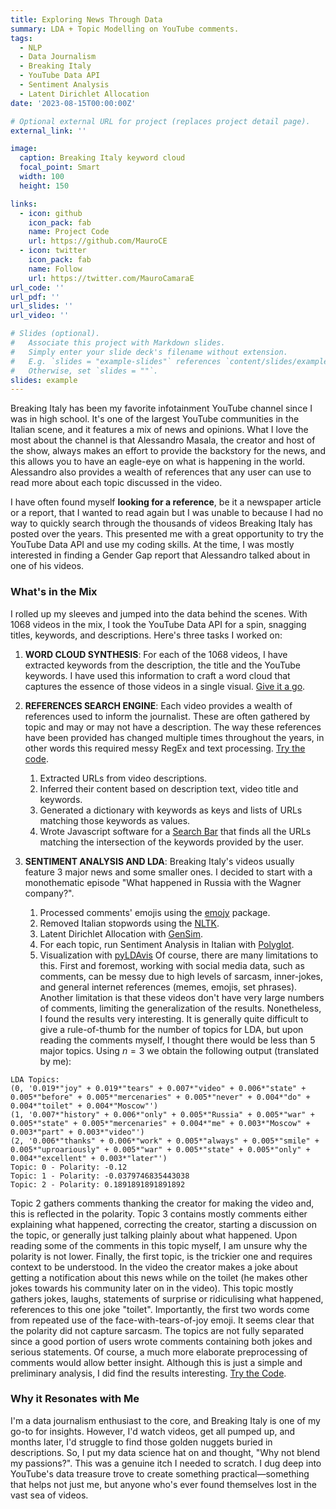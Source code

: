 ```yaml
---
title: Exploring News Through Data
summary: LDA + Topic Modelling on YouTube comments.
tags:
  - NLP
  - Data Journalism
  - Breaking Italy
  - YouTube Data API
  - Sentiment Analysis
  - Latent Dirichlet Allocation
date: '2023-08-15T00:00:00Z'

# Optional external URL for project (replaces project detail page).
external_link: ''

image:
  caption: Breaking Italy keyword cloud
  focal_point: Smart
  width: 100
  height: 150

links:
  - icon: github
    icon_pack: fab
    name: Project Code
    url: https://github.com/MauroCE
  - icon: twitter
    icon_pack: fab
    name: Follow
    url: https://twitter.com/MauroCamaraE
url_code: ''
url_pdf: ''
url_slides: ''
url_video: ''

# Slides (optional).
#   Associate this project with Markdown slides.
#   Simply enter your slide deck's filename without extension.
#   E.g. `slides = "example-slides"` references `content/slides/example-slides.md`.
#   Otherwise, set `slides = ""`.
slides: example
---
```


Breaking Italy has been my favorite infotainment YouTube channel since I was in high school. It's one of the largest YouTube communities in the Italian scene, and it features a mix of news and opinions. What I love the most about the channel is that Alessandro Masala, the creator and host of the show, always makes an effort to provide the backstory for the news, and this allows you to have an eagle-eye on what is happening in the world. Alessandro also provides a wealth of references that any user can use to read more about each topic discussed in the video.

I have often found myself **looking for a reference**, be it a newspaper article or a report, that I wanted to read again but I was unable to because I had no way to quickly search through the thousands of videos Breaking Italy has posted over the years. This presented me with a great opportunity to try the YouTube Data API and use my coding skills. At the time, I was mostly interested in finding a Gender Gap report that Alessandro talked about in one of his videos.


### What's in the Mix
I rolled up my sleeves and jumped into the data behind the scenes. With 1068 videos in the mix, I took the YouTube Data API for a spin, snagging titles, keywords, and descriptions. Here's three tasks I worked on:

1. **WORD CLOUD SYNTHESIS**: For each of the 1068 videos, I have extracted keywords from the description, the title and the YouTube keywords. I have used this information to craft a word cloud that captures the essence of those videos in a single visual. [Give it a go](https://colab.research.google.com/drive/16yfS7oRSjJbhcZGoKDyWco1rn2pBEiXu?usp=sharing).

2. **REFERENCES SEARCH ENGINE**: Each video provides a wealth of references used to inform the journalist. These are often gathered by topic and may or may not have a description. The way these references have been provided has changed multiple times throughout the years, in other words this required messy RegEx and text processing. [Try the code](https://colab.research.google.com/drive/1ldJPBgfyRRGr2QYfp8zg6Ar0PPefn3vr?usp=sharing).
    1. Extracted URLs from video descriptions.
    2. Inferred their content based on description text, video title and keywords. 
    3. Generated a dictionary with keywords as keys and lists of URLs matching those keywords as values.
    4. Wrote Javascript software for a [Search Bar](https://maurocamaraescudero.netlify.app/breaking_italy.html) that finds all the URLs matching the intersection of the keywords provided by the user.

3. **SENTIMENT ANALYSIS AND LDA**: Breaking Italy's videos usually feature 3 major news and some smaller ones. I decided to start with a monothematic episode "What happened in Russia with the Wagner company?". 
    1. Processed comments' emojis using the [emojy](https://pypi.org/project/emoji/) package.
    2. Removed Italian stopwords using the [NLTK](https://www.nltk.org/api/nltk.html).
    3. Latent Dirichlet Allocation with [GenSim](https://pypi.org/project/gensim/).
    4. For each topic, run Sentiment Analysis in Italian with [Polyglot](https://polyglot.readthedocs.io/en/latest/Sentiment.html).
    5. Visualization with [pyLDAvis](https://pypi.org/project/pyLDAvis/#:~:text=pyLDAvis%20is%20designed%20to%20help,an%20interactive%20web%2Dbased%20visualization)
  Of course, there are many limitations to this. First and foremost, working with social media data, such as comments, can be messy due to high levels of sarcasm, inner-jokes, and general internet references (memes, emojis, set phrases). Another limitation is that these videos don't have very large numbers of comments, limiting the generalization of the results. Nonetheless, I found the results very interesting. It is generally quite difficult to give a rule-of-thumb for the number of topics for LDA, but upon reading the comments myself, I thought there would be less than $5$ major topics. Using $n=3$ we obtain the following output (translated by me):
  ```
  LDA Topics:
  (0, '0.019*"joy" + 0.019*"tears" + 0.007*"video" + 0.006*"state" + 0.005*"before" + 0.005*"mercenaries" + 0.005*"never" + 0.004*"do" + 0.004*"toilet" + 0.004*"Moscow"')
  (1, '0.007*"history" + 0.006*"only" + 0.005*"Russia" + 0.005*"war" + 0.005*"state" + 0.005*"mercenaries" + 0.004*"me" + 0.003*"Moscow" + 0.003*"part" + 0.003*"video"')
  (2, '0.006*"thanks" + 0.006*"work" + 0.005*"always" + 0.005*"smile" + 0.005*"uproariously" + 0.005*"war" + 0.005*"state" + 0.005*"only" + 0.004*"excellent" + 0.003*"later"')
  Topic: 0 - Polarity: -0.12
  Topic: 1 - Polarity: -0.0379746835443038
  Topic: 2 - Polarity: 0.1891891891891892
  ```
  Topic 2 gathers comments thanking the creator for making the video and, this is reflected in the polarity. Topic 3 contains mostly comments either explaining what happened, correcting the creator, starting a discussion on the topic, or generally just talking plainly about what happened. Upon reading some of the comments in this topic myself, I am unsure why the polarity is not lower. Finally, the first topic, is the trickier one and requires context to be understood. In the video the creator makes a joke about getting a notification about this news while on the toilet (he makes other jokes towards his community later on in the video). This topic mostly gathers jokes, laughs, statements of surprise or ridiculising what happened, references to this one joke "toilet". Importantly, the first two words come from repeated use of the face-with-tears-of-joy emoji. It seems clear that the polarity did not capture sarcasm. The topics are not fully separated since a good portion of users wrote comments containing both jokes and serious statements. Of course, a much more elaborate preprocessing of comments would allow better insight. Although this is just a simple and preliminary analysis, I did find the results interesting. [Try the Code](https://colab.research.google.com/drive/12mlMV-mzG5mUzzXyTOMczoVfBW8NlLNm?usp=sharing).
  

### Why it Resonates with Me
I'm a data journalism enthusiast to the core, and Breaking Italy is one of my go-to for insights. However, I'd watch videos, get all pumped up, and months later, I'd struggle to find those golden nuggets buried in descriptions. So, I put my data science hat on and thought, "Why not blend my passions?". This was a genuine itch I needed to scratch. I dug deep into YouTube's data treasure trove to create something practical—something that helps not just me, but anyone who's ever found themselves lost in the vast sea of videos.
